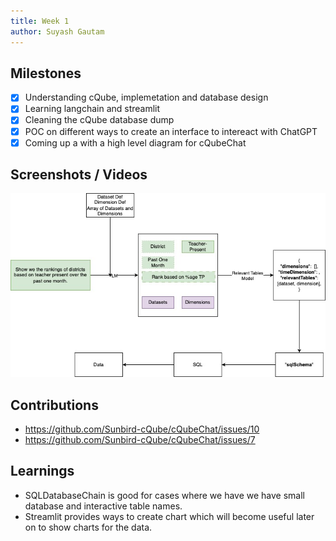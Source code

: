```yaml
---
title: Week 1
author: Suyash Gautam   
---
```


## Milestones
- [x] Understanding cQube, implemetation and database design
- [x] Learning langchain and streamlit
- [x] Cleaning the cQube database dump
- [x] POC on different ways to create an interface to intereact with ChatGPT
- [x] Coming up a with a high level diagram for cQubeChat

## Screenshots / Videos 

![High Level Diagram](./Text2SQL%20and%20cQubeChat-cQubeChat%20(1).jpg)

## Contributions

- https://github.com/Sunbird-cQube/cQubeChat/issues/10
- https://github.com/Sunbird-cQube/cQubeChat/issues/7

## Learnings

- SQLDatabaseChain is good for cases where we have we have small database and interactive table names.
- Streamlit provides ways to create chart which will become useful later on to show charts for the data.
